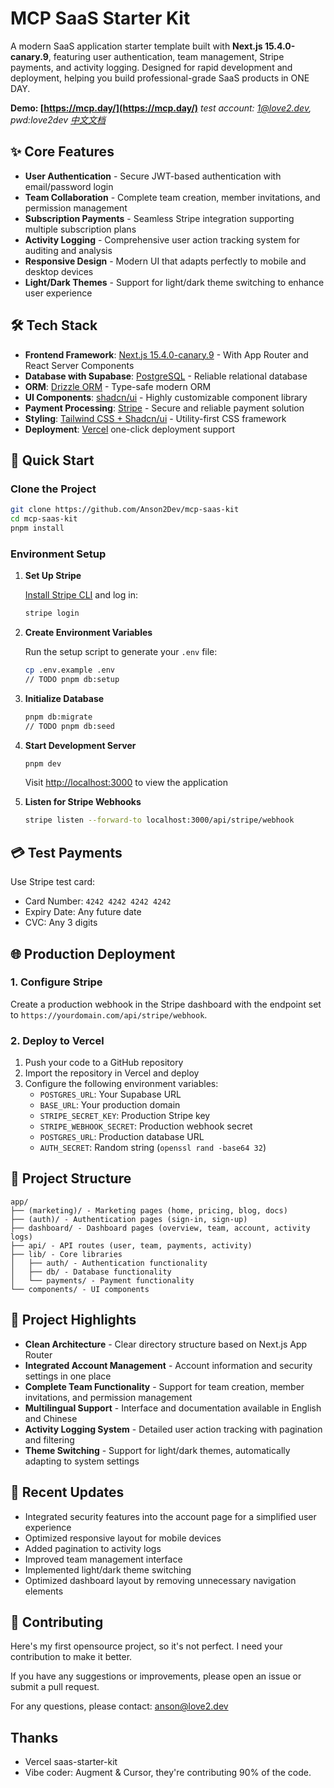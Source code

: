 # MCP SaaS Starter Kit

A modern SaaS application starter template built with **Next.js 15.4.0-canary.9**, featuring user authentication, team management, Stripe payments, and activity logging. Designed for rapid development and deployment, helping you build professional-grade SaaS products in ONE DAY.

**Demo: [https://mcp.day/](https://mcp.day/)**
*test account: 1@love2.dev, pwd:love2dev*
*[中文文档](README_zh.md)*

## ✨ Core Features


- **User Authentication** - Secure JWT-based authentication with email/password login
- **Team Collaboration** - Complete team creation, member invitations, and permission management
- **Subscription Payments** - Seamless Stripe integration supporting multiple subscription plans
- **Activity Logging** - Comprehensive user action tracking system for auditing and analysis
- **Responsive Design** - Modern UI that adapts perfectly to mobile and desktop devices
- **Light/Dark Themes** - Support for light/dark theme switching to enhance user experience

## 🛠️ Tech Stack

- **Frontend Framework**: [Next.js 15.4.0-canary.9](https://nextjs.org/) - With App Router and React Server Components
- **Database with Supabase**: [PostgreSQL](https://www.postgresql.org/) - Reliable relational database
- **ORM**: [Drizzle ORM](https://orm.drizzle.team/) - Type-safe modern ORM
- **UI Components**: [shadcn/ui](https://ui.shadcn.com/) - Highly customizable component library
- **Payment Processing**: [Stripe](https://stripe.com/) - Secure and reliable payment solution
- **Styling**: [Tailwind CSS + Shadcn/ui](https://tailwindcss.com/) - Utility-first CSS framework
- **Deployment**: [Vercel](https://vercel.com/) one-click deployment support

## 🚀 Quick Start

### Clone the Project

```bash
git clone https://github.com/Anson2Dev/mcp-saas-kit
cd mcp-saas-kit
pnpm install
```

### Environment Setup

1. **Set Up Stripe**

   [Install Stripe CLI](https://docs.stripe.com/stripe-cli) and log in:

   ```bash
   stripe login
   ```

2. **Create Environment Variables**

   Run the setup script to generate your `.env` file:


   ```bash
   cp .env.example .env
   // TODO pnpm db:setup
   ```

3. **Initialize Database**

   ```bash
   pnpm db:migrate
   // TODO pnpm db:seed
   ```

   
4. **Start Development Server**

   ```bash
   pnpm dev
   ```

   Visit [http://localhost:3000](http://localhost:3000) to view the application

5. **Listen for Stripe Webhooks**

   ```bash
   stripe listen --forward-to localhost:3000/api/stripe/webhook
   ```

## 💳 Test Payments

Use Stripe test card:
- Card Number: `4242 4242 4242 4242`
- Expiry Date: Any future date
- CVC: Any 3 digits

## 🌐 Production Deployment

### 1. Configure Stripe

Create a production webhook in the Stripe dashboard with the endpoint set to `https://yourdomain.com/api/stripe/webhook`.

### 2. Deploy to Vercel

1. Push your code to a GitHub repository
2. Import the repository in Vercel and deploy
3. Configure the following environment variables:
   - `POSTGRES_URL`: Your Supabase URL
   - `BASE_URL`: Your production domain
   - `STRIPE_SECRET_KEY`: Production Stripe key
   - `STRIPE_WEBHOOK_SECRET`: Production webhook secret
   - `POSTGRES_URL`: Production database URL
   - `AUTH_SECRET`: Random string (`openssl rand -base64 32`)

## 📂 Project Structure

```
app/
├── (marketing)/ - Marketing pages (home, pricing, blog, docs)
├── (auth)/ - Authentication pages (sign-in, sign-up)
├── dashboard/ - Dashboard pages (overview, team, account, activity logs)
├── api/ - API routes (user, team, payments, activity)
├── lib/ - Core libraries
│   ├── auth/ - Authentication functionality
│   ├── db/ - Database functionality
│   └── payments/ - Payment functionality
└── components/ - UI components
```

## 🔑 Project Highlights

- **Clean Architecture** - Clear directory structure based on Next.js App Router
- **Integrated Account Management** - Account information and security settings in one place
- **Complete Team Functionality** - Support for team creation, member invitations, and permission management
- **Multilingual Support** - Interface and documentation available in English and Chinese
- **Activity Logging System** - Detailed user action tracking with pagination and filtering
- **Theme Switching** - Support for light/dark themes, automatically adapting to system settings

## 🔄 Recent Updates

- Integrated security features into the account page for a simplified user experience
- Optimized responsive layout for mobile devices
- Added pagination to activity logs
- Improved team management interface
- Implemented light/dark theme switching
- Optimized dashboard layout by removing unnecessary navigation elements

## 🤝 Contributing

Here's my first opensource project, so it's not perfect. I need your contribution to make it better.

If you have any suggestions or improvements, please open an issue or submit a pull request.

For any questions, please contact: anson@love2.dev

## Thanks
- Vercel saas-starter-kit
- Vibe coder: Augment & Cursor, they're contributing 90% of the code.
